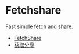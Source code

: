 Fetchshare
========

Fast simple fetch and share.

+ [FetchShare](http://fetchshare.com)
+ [获取分享](http://huoqufenxiang.com)
